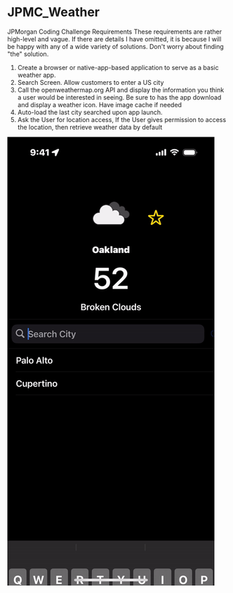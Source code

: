 # JPMC_Weather
JPMorgan Coding Challenge
Requirements
These requirements are rather high-level and vague. If there are details I have omitted, it is because I will be happy with any of a wide variety of solutions. Don't worry about finding "the" solution.
1) Create a browser or native-app-based application to serve as a basic weather app.
2) Search Screen. Allow customers to enter a US city
3) Call the openweathermap.org API and display the information you think a user would be interested in seeing. Be sure to has the app download and display a weather icon. Have image cache if needed
4) Auto-load the last city searched upon app launch.
5) Ask the User for location access, If the User gives permission to access the location, then retrieve weather data by default



![Demo GIF](./ezgif.com-video-to-gif.gif)

